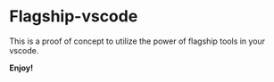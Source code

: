 # Flagship-vscode

This is a proof of concept to utilize the power of flagship tools in your vscode.

**Enjoy!**
